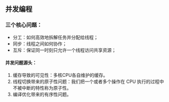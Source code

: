 ## 并发编程

### 三个核心问题：

- 分工：如何高效地拆解任务并分配给线程；
- 同步：线程之间如何协作；
- 互斥：保证同一时刻只允许一个线程访问共享资源；



#### 并发问题源头：

1. 缓存导致的可见性：多核CPU各自维护的缓存。
2. 线程切换带来的原子性问题：我们把一个或者多个操作在 CPU 执行的过程中不被中断的特性称为原子性。
3. 编译优化带来的有序性问题。

